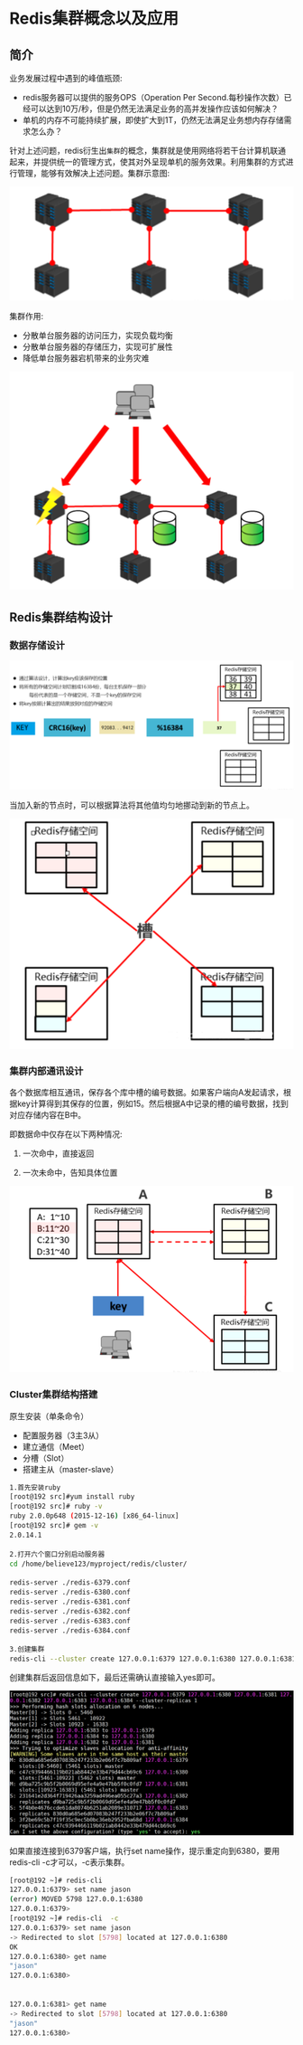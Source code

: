 # Redis集群概念以及应用

## 简介

业务发展过程中遇到的峰值瓶颈: 

* redis服务器可以提供的服务OPS（Operation Per Second.每秒操作次数）已经可以达到10万/秒，但是仍然无法满足业务的高并发操作应该如何解决？
* 单机的内存不可能持续扩展，即使扩大到1T，仍然无法满足业务想内存存储需求怎么办？

针对上述问题，redis衍生出`集群`的概念，集群就是使用网络将若干台计算机联通起来，并提供统一的管理方式，使其对外呈现单机的服务效果。利用集群的方式进行管理，能够有效解决上述问题。集群示意图: 

![集群](./images/集群.png)

集群作用: 

* 分散单台服务器的访问压力，实现负载均衡
* 分散单台服务器的存储压力，实现可扩展性
* 降低单台服务器宕机带来的业务灾难

![集群作用](./images/集群作用.png)

## Redis集群结构设计

### 数据存储设计

![数据存储设计](./images/数据存储设计.png)

当加入新的节点时，可以根据算法将其他值均匀地挪动到新的节点上。

![存储之槽](./images/存储之槽.png)

### 集群内部通讯设计 

各个数据库相互通讯，保存各个库中槽的编号数据。如果客户端向A发起请求，根据key计算得到其保存的位置，例如15。然后根据A中记录的槽的编号数据，找到对应存储内容在B中。

即数据命中仅存在以下两种情况: 

1. 一次命中，直接返回

2. 一次未命中，告知具体位置

![集群内部通讯设计](./images/集群内部通讯设计.png)

### Cluster集群结构搭建

原生安装（单条命令）

* 配置服务器（3主3从）
* 建立通信（Meet）
* 分槽（Slot）
* 搭建主从（master-slave）

```bash
1.首先安装ruby
[root@192 src]#yum install ruby
[root@192 src]# ruby -v
ruby 2.0.0p648 (2015-12-16) [x86_64-linux]
[root@192 src]# gem -v
2.0.14.1

2.打开六个窗口分别启动服务器
cd /home/believe123/myproject/redis/cluster/

redis-server ./redis-6379.conf
redis-server ./redis-6380.conf
redis-server ./redis-6381.conf
redis-server ./redis-6382.conf
redis-server ./redis-6383.conf
redis-server ./redis-6384.conf

3.创建集群
redis-cli --cluster create 127.0.0.1:6379 127.0.0.1:6380 127.0.0.1:6381 127.0.0.1:6382 127.0.0.1:6383 127.0.0.1:6384 --cluster-replicas 1
```

创建集群后返回信息如下，最后还需确认直接输入yes即可。

![创建集群](./images/创建集群.png)

如果直接连接到6379客户端，执行set name操作，提示重定向到6380，要用redis-cli -c才可以，-c表示集群。

```bash
[root@192 ~]# redis-cli
127.0.0.1:6379> set name jason
(error) MOVED 5798 127.0.0.1:6380
127.0.0.1:6379>
[root@192 ~]# redis-cli  -c
127.0.0.1:6379> set name jason
-> Redirected to slot [5798] located at 127.0.0.1:6380
OK
127.0.0.1:6380> get name
"jason"
127.0.0.1:6380>


127.0.0.1:6381> get name
-> Redirected to slot [5798] located at 127.0.0.1:6380
"jason"
127.0.0.1:6380>
```